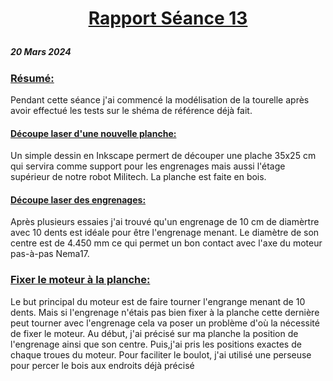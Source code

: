 # <p align="center"><ins> Rapport Séance 13
##### 20 Mars 2024
### <ins>Résumé:
Pendant cette séance j'ai commencé la modélisation de la tourelle après avoir effectué les tests sur le shéma de référence déjà fait.


#### <ins> Découpe laser d'une nouvelle planche:

Un simple dessin en Inkscape permert de découper une plache 35x25 cm qui servira comme support pour les engrenages mais aussi l'étage supérieur de notre robot Militech.
La planche est faite en bois.

#### <ins> Découpe laser des engrenages:

Après plusieurs essaies j'ai trouvé qu'un engrenage de 10 cm de diamèrtre avec 10 dents est idéale pour être l'engrenage menant. Le diamètre de son centre est de 4.450 mm ce qui permet un bon contact avec l'axe du moteur pas-à-pas Nema17.

### <ins>Fixer le moteur à la planche:

Le but principal du moteur est de faire tourner l'engrange menant de 10 dents. Mais si l'engrenage n'étais pas bien fixer à la planche cette dernière peut tourner avec l'engrenage cela va poser un problème d'où la nécessité 
de fixer le moteur.
Au début, j'ai précisé sur ma planche la position de l'engrenage ainsi que son centre. Puis,j'ai pris les positions exactes de chaque troues du moteur.
Pour faciliter le boulot, j'ai utilisé une perseuse pour percer le bois aux endroits déjà précisé 
